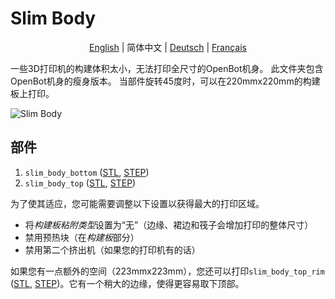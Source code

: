 # Slim Body

<p align="center">
  <a href="README.md">English</a> |
  <span>简体中文</span> |
  <a href="README.de-DE.md">Deutsch</a> |
  <a href="README.fr-FR.md">Français</a>
</p>

一些3D打印机的构建体积太小，无法打印全尺寸的OpenBot机身。
此文件夹包含OpenBot机身的瘦身版本。
当部件旋转45度时，可以在220mmx220mm的构建板上打印。

![Slim Body](../../../../docs/images/slim_body.jpg)

## 部件

1) `slim_body_bottom` ([STL](slim_body_bottom.stl), [STEP](slim_body_bottom.step))
2) `slim_body_top` ([STL](slim_body_top.stl), [STEP](slim_body_top.step))

为了使其适应，您可能需要调整以下设置以获得最大的打印区域。

- 将*构建板粘附类型*设置为“无”（边缘、裙边和筏子会增加打印的整体尺寸）
- 禁用预热块（在*构建板*部分）
- 禁用第二个挤出机（如果您的打印机有的话）

如果您有一点额外的空间（223mmx223mm），您还可以打印`slim_body_top_rim` ([STL](slim_body_top_rim.stl), [STEP](slim_body_top_rim.step))。它有一个稍大的边缘，使得更容易取下顶部。